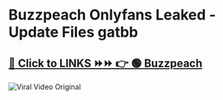 
 # Buzzpeach Onlyfans Leaked - Update Files gatbb

## <h2><a href="https://clipsfans.com/Buzzpeach&ref=git">🔗 Click to LINKS ⏩⏩ 👉 🟢 Buzzpeach </a></h2>

<a href="https://clipsfans.com/Buzzpeach&ref=git" rel="nofollow" data-target="animated-image.originalLink"><img src="https://i.ibb.co.com/xMMVF88/686577567.gif" alt="Viral Video Original" style="max-width: 100%; display: inline-block;" data-target="animated-image.originalImage"></a>

